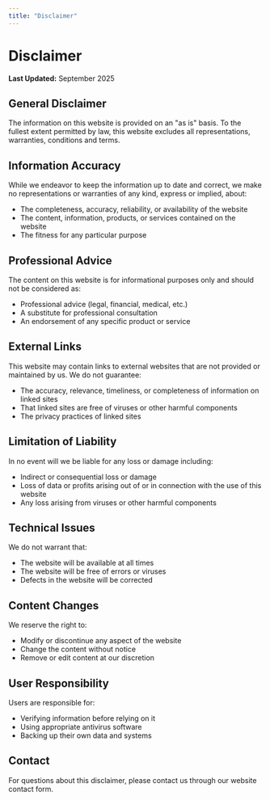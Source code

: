 ```yaml
---
title: "Disclaimer"
---
```


# Disclaimer

**Last Updated:** September 2025

## General Disclaimer

The information on this website is provided on an "as is" basis. To the fullest extent permitted by law, this website excludes all representations, warranties, conditions and terms.

## Information Accuracy

While we endeavor to keep the information up to date and correct, we make no representations or warranties of any kind, express or implied, about:
- The completeness, accuracy, reliability, or availability of the website
- The content, information, products, or services contained on the website
- The fitness for any particular purpose

## Professional Advice

The content on this website is for informational purposes only and should not be considered as:
- Professional advice (legal, financial, medical, etc.)
- A substitute for professional consultation
- An endorsement of any specific product or service

## External Links

This website may contain links to external websites that are not provided or maintained by us. We do not guarantee:
- The accuracy, relevance, timeliness, or completeness of information on linked sites
- That linked sites are free of viruses or other harmful components
- The privacy practices of linked sites

## Limitation of Liability

In no event will we be liable for any loss or damage including:
- Indirect or consequential loss or damage
- Loss of data or profits arising out of or in connection with the use of this website
- Any loss arising from viruses or other harmful components

## Technical Issues

We do not warrant that:
- The website will be available at all times
- The website will be free of errors or viruses
- Defects in the website will be corrected

## Content Changes

We reserve the right to:
- Modify or discontinue any aspect of the website
- Change the content without notice
- Remove or edit content at our discretion

## User Responsibility

Users are responsible for:
- Verifying information before relying on it
- Using appropriate antivirus software
- Backing up their own data and systems

## Contact

For questions about this disclaimer, please contact us through our website contact form.